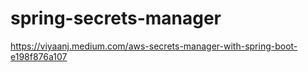 # spring-secrets-manager


https://viyaanj.medium.com/aws-secrets-manager-with-spring-boot-e198f876a107
